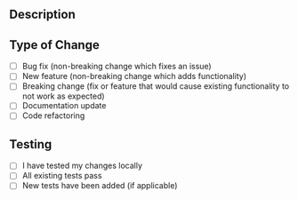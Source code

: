 ## Description

<!-- Provide a brief description of the changes made -->

## Type of Change

- [ ] Bug fix (non-breaking change which fixes an issue)
- [ ] New feature (non-breaking change which adds functionality)
- [ ] Breaking change (fix or feature that would cause existing functionality to not work as expected)
- [ ] Documentation update
- [ ] Code refactoring

## Testing

- [ ] I have tested my changes locally
- [ ] All existing tests pass
- [ ] New tests have been added (if applicable)
